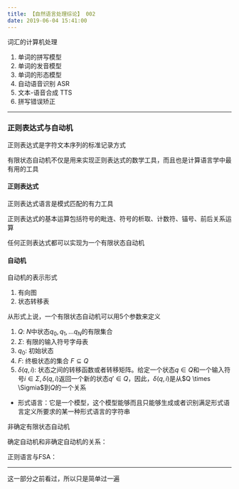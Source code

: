 ```yaml
---
title: 【自然语言处理综论】 002
date: 2019-06-04 15:41:00
---
```


词汇的计算机处理
1. 单词的拼写模型
2. 单词的发音模型
3. 单词的形态模型
4. 自动语音识别 ASR
5. 文本-语音合成 TTS
6. 拼写错误矫正

---

### 正则表达式与自动机

正则表达式是字符文本序列的标准记录方式

有限状态自动机不仅是用来实现正则表达式的数学工具，而且也是计算语言学中最有用的工具

#### 正则表达式

正则表达式语言是模式匹配的有力工具

正则表达式的基本运算包括符号的毗连、符号的析取、计数符、锚号、前后关系运算

任何正则表达式都可以实现为一个有限状态自动机

#### 自动机

自动机的表示形式
1. 有向图
2. 状态转移表

从形式上说，一个有限状态自动机可以用5个参数来定义
1. $Q$: $N$中状态$q_0, q_1, ... q_N$的有限集合
2. $\Sigma$: 有限的输入符号字母表
3. $q_0$: 初始状态
4. $F$: 终极状态的集合 $F \subseteq Q$
5. $\delta (q, i)$: 状态之间的转移函数或者转移矩阵。给定一个状态$q \in Q$和一个输入符号$i \in \Sigma, \delta (q, i)$返回一个新的状态$q' \in Q$，因此，$\delta (q, i)$是从$Q \times \Sigmia$到$Q$的一个关系

* 形式语言：它是一个模型，这个模型能够而且只能够生成或者识别满足形式语言定义所要求的某一种形式语言的字符串

非确定有限状态自动机

确定自动机和非确定自动机的关系：

正则语言与FSA：



---
这一部分之前看过，所以只是简单过一遍
